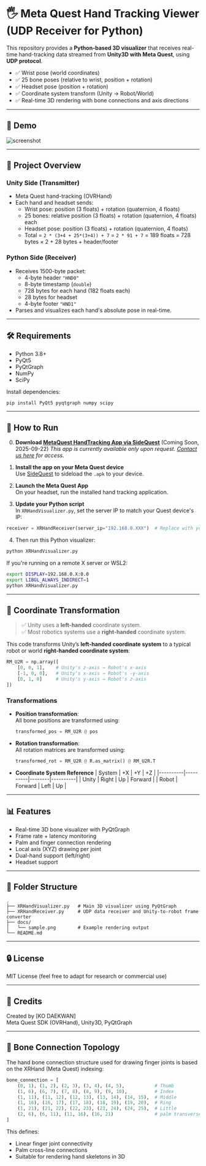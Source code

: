 # 🖐️ Meta Quest Hand Tracking Viewer (UDP Receiver for Python)

This repository provides a **Python-based 3D visualizer** that receives real-time hand-tracking data streamed from **Unity3D with Meta Quest**, using **UDP protocol**.

- ✅ Wrist pose (world coordinates)
- ✅ 25 bone poses (relative to wrist, position + rotation)
- ✅ Headset pose (position + rotation)
- ✅ Coordinate system transform (Unity → Robot/World)
- ✅ Real-time 3D rendering with bone connections and axis directions

---

## 📸 Demo

![screenshot](docs/output.gif)  


---

## 🔗 Project Overview

### Unity Side (Transmitter)
- Meta Quest hand-tracking (OVRHand)
- Each hand and headset sends:
  - Wrist pose: position (3 floats) + rotation (quaternion, 4 floats)
  - 25 bones: relative position (3 floats) + rotation (quaternion, 4 floats) each
  - Headset pose: position (3 floats) + rotation (quaternion, 4 floats)
  - Total = `2 * (3+4 + 25*(3+4)) + 7` = `2 * 91 + 7` = 189 floats = 728 bytes × 2 + 28 bytes + header/footer 

### Python Side (Receiver)
- Receives 1500-byte packet:
  - 4-byte header `"HND0"`
  - 8-byte timestamp (`double`)
  - 728 bytes for each hand (182 floats each)
  - 28 bytes for headset
  - 4-byte footer `"HND1"`
- Parses and visualizes each hand's absolute pose in real-time.

---

## 🛠 Requirements

- Python 3.8+
- PyQt5
- PyQtGraph
- NumPy
- SciPy

Install dependencies:
```bash
pip install PyQt5 pyqtgraph numpy scipy
```

---

## 🚀 How to Run

0. **Download [MetaQuest HandTracking App via SideQuest](https://sidequestvr.com/app/43618/metaquest_handtracking)** (Coming Soon, 2025-09-22)
  *This app is currently available only upon request. [Contact us here](http://irobot.dgu.edu/) for access.*

1. **Install the app on your Meta Quest device**  
  Use [SideQuest](https://sidequestvr.com/) to sideload the `.apk` to your device.

2. **Launch the Meta Quest App**  
  On your headset, run the installed hand tracking application.

3. **Update your Python script**  
  In `XRHandVisualizer.py`, set the server IP to match your Quest device's IP:
  ```python
  receiver = XRHandReceiver(server_ip="192.168.0.XXX")  # Replace with your headset's IP address
  ```
  
4. Then run this Python visualizer:
  ```bash
  python XRHandVisualizer.py
  ```

If you're running on a remote X server or WSL2:
```bash
export DISPLAY=192.168.0.X:0.0
export LIBGL_ALWAYS_INDIRECT=1
python XRHandVisualizer.py
```

---

## 🧠 Coordinate Transformation

> ✅ Unity uses a **left-handed** coordinate system.  
> ✅ Most robotics systems use a **right-handed** coordinate system.

This code transforms Unity’s **left-handed coordinate system** to a typical robot or world **right-handed coordinate system**:

```python
RM_U2R = np.array([
    [0, 0, 1],    # Unity's z-axis → Robot's x-axis
    [-1, 0, 0],   # Unity's x-axis → Robot's -y-axis
    [0, 1, 0]     # Unity's y-axis → Robot's z-axis
])
```

### Transformations

- **Position transformation**:  
  All bone positions are transformed using:

  ```python
  transformed_pos = RM_U2R @ pos
  ```

- **Rotation transformation**:  
  All rotation matrices are transformed using:

  ```python
  transformed_rot = RM_U2R @ R.as_matrix() @ RM_U2R.T
  ```

- **Coordinate System Reference**
  | System   | +X       | +Y     | +Z       |
  |----------|----------|--------|----------|
  | Unity    | Right    | Up     | Forward  |
  | Robot    | Forward  | Left   | Up       |


---

## 📊 Features

- Real-time 3D bone visualizer with PyQtGraph
- Frame rate + latency monitoring
- Palm and finger connection rendering
- Local axis (XYZ) drawing per joint
- Dual-hand support (left/right)
- Headset support

---

## 📁 Folder Structure

```
.
├── XRHandVisualizer.py   # Main 3D visualizer using PyQtGraph
├── XRHandReceiver.py     # UDP data receiver and Unity-to-robot frame converter
├── docs/
│   └── sample.png        # Example rendering output
└── README.md
```

---

## 🔒 License

MIT License (feel free to adapt for research or commercial use)

---

## 🙏 Credits

Created by [KO DAEKWAN]  
Meta Quest SDK (OVRHand), Unity3D, PyQtGraph

---

## 🦴 Bone Connection Topology

The hand bone connection structure used for drawing finger joints is based on the XRHand (Meta Quest) indexing:

```python
bone_connection = [
    (0, 1), (1, 2), (2, 3), (3, 4), (4, 5),           # Thumb
    (1, 6), (6, 7), (7, 8), (8, 9), (9, 10),          # Index
    (1, 11), (11, 12), (12, 13), (13, 14), (14, 15),  # Middle
    (1, 16), (16, 17), (17, 18), (18, 19), (19, 20),  # Ring
    (1, 21), (21, 22), (22, 23), (23, 24), (24, 25),  # Little
    (2, 6), (6, 11), (11, 16), (16, 21)               # palm transverse
]
```

This defines:
- Linear finger joint connectivity
- Palm cross-line connections
- Suitable for rendering hand skeletons in 3D